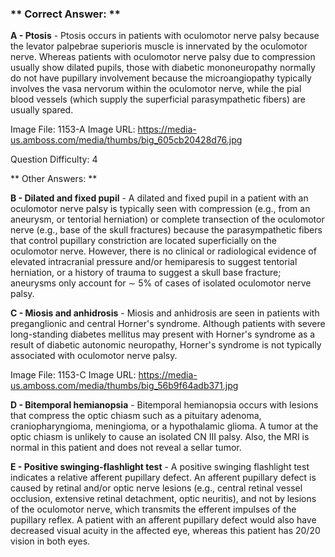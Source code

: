 ### ** Correct Answer: **

**A - Ptosis** - Ptosis occurs in patients with oculomotor nerve palsy because the levator palpebrae superioris muscle is innervated by the oculomotor nerve. Whereas patients with oculomotor nerve palsy due to compression usually show dilated pupils, those with diabetic mononeuropathy normally do not have pupillary involvement because the microangiopathy typically involves the vasa nervorum within the oculomotor nerve, while the pial blood vessels (which supply the superficial parasympathetic fibers) are usually spared.

Image File: 1153-A
Image URL: https://media-us.amboss.com/media/thumbs/big_605cb20428d76.jpg

Question Difficulty: 4

** Other Answers: **

**B - Dilated and fixed pupil** - A dilated and fixed pupil in a patient with an oculomotor nerve palsy is typically seen with compression (e.g., from an aneurysm, or tentorial herniation) or complete transection of the oculomotor nerve (e.g., base of the skull fractures) because the parasympathetic fibers that control pupillary constriction are located superficially on the oculomotor nerve. However, there is no clinical or radiological evidence of elevated intracranial pressure and/or hemiparesis to suggest tentorial herniation, or a history of trauma to suggest a skull base fracture; aneurysms only account for ∼ 5% of cases of isolated oculomotor nerve palsy.

**C - Miosis and anhidrosis** - Miosis and anhidrosis are seen in patients with preganglionic and central Horner's syndrome. Although patients with severe long-standing diabetes mellitus may present with Horner's syndrome as a result of diabetic autonomic neuropathy, Horner's syndrome is not typically associated with oculomotor nerve palsy.

Image File: 1153-C
Image URL: https://media-us.amboss.com/media/thumbs/big_56b9f64adb371.jpg

**D - Bitemporal hemianopsia** - Bitemporal hemianopsia occurs with lesions that compress the optic chiasm such as a pituitary adenoma, craniopharyngioma, meningioma, or a hypothalamic glioma. A tumor at the optic chiasm is unlikely to cause an isolated CN III palsy. Also, the MRI is normal in this patient and does not reveal a sellar tumor.

**E - Positive swinging-flashlight test** - A positive swinging flashlight test indicates a relative afferent pupillary defect. An afferent pupillary defect is caused by retinal and/or optic nerve lesions (e.g., central retinal vessel occlusion, extensive retinal detachment, optic neuritis), and not by lesions of the oculomotor nerve, which transmits the efferent impulses of the pupillary reflex. A patient with an afferent pupillary defect would also have decreased visual acuity in the affected eye, whereas this patient has 20/20 vision in both eyes.

